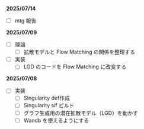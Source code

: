 **2025/07/14**

- [ ]  mtg 報告

**2025/07/09**

- [ ]  理論
    - [ ]  拡散モデルと Flow Matching の関係を整理する
- [ ]  実装
    - [ ]  LGD のコードを Flow Matching に改変する

**2025/07/08**

- [ ]  実装
    - [ ]  Singularity def作成
    - [ ]  Singularity sif ビルド
    - [ ]  グラフ生成用の潜在拡散モデル（LGD）を動かす
    - [ ]  Wandb を使えるようにする
